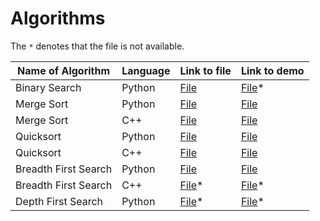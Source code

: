 # Algorithms

The `*` denotes that the file is not available.

Name of Algorithm | Language | Link to file | Link to demo 
------------------|----------|--------------|--------------
Binary Search | Python | [File](python/searching/binarysearch.py) | [File](python/searching/binarysearch_demo.py)*
Merge Sort | Python | [File](python/sorting/merge_sort.py) | [File](python/sorting/merge_sort_demo.py)
Merge Sort | C++ | [File](cpp/sorting/mergesort.cpp) | [File](https://github.com/advaithm582/algorithms/releases/tag/2021.11.15)
Quicksort | Python | [File](python/sorting/quicksort.py) | [File](python/sorting/quicksort_demo.py)
Quicksort | C++ | [File](cpp/sorting/quicksort.cpp) | [File](https://github.com/advaithm582/algorithms/releases/tag/2021.11.17)
Breadth First Search | Python | [File](python/graph/bfs.py) | [File](python/graph/bfs_demo.py)
Breadth First Search | C++ | [File](cpp/graph/bfs.cpp)* | [File]()*
Depth First Search | Python | [File](python/graph/dfs.py)* | [File](python/graph/dfs_demo.py)*
